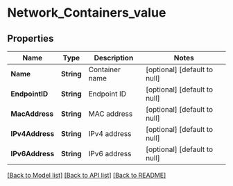 # Network_Containers_value
## Properties

| Name | Type | Description | Notes |
|------------ | ------------- | ------------- | -------------|
| **Name** | **String** | Container name | [optional] [default to null] |
| **EndpointID** | **String** | Endpoint ID | [optional] [default to null] |
| **MacAddress** | **String** | MAC address | [optional] [default to null] |
| **IPv4Address** | **String** | IPv4 address | [optional] [default to null] |
| **IPv6Address** | **String** | IPv6 address | [optional] [default to null] |

[[Back to Model list]](../README.md#documentation-for-models) [[Back to API list]](../README.md#documentation-for-api-endpoints) [[Back to README]](../README.md)

